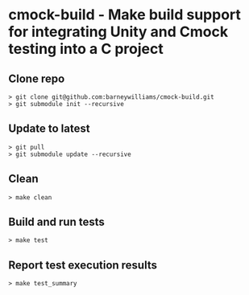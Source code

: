# cmock-build - Make build support for integrating Unity and Cmock testing into a C project

## Clone repo
    > git clone git@github.com:barneywilliams/cmock-build.git
    > git submodule init --recursive

## Update to latest
    > git pull
    > git submodule update --recursive

## Clean
    > make clean

## Build and run tests
    > make test

## Report test execution results
    > make test_summary
